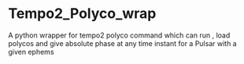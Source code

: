 # Tempo2_Polyco_wrap
A python wrapper for tempo2 polyco command which can run , load polycos and give absolute phase at any time instant  for a Pulsar with a given ephems 
